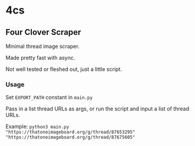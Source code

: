 # 4cs

## Four Clover Scraper

Minimal thread image scraper.

Made pretty fast with async.

Not well tested or fleshed out, just a little script.

### Usage
Set `EXPORT_PATH` constant in `main.py`

Pass in a list thread URLs as args, or run the script and input a list of thread URLs.

Example: `python3 main.py "https://thatoneimageboard.org/g/thread/87653295" "https://thatoneimageboard.org/g/thread/87675605"`
